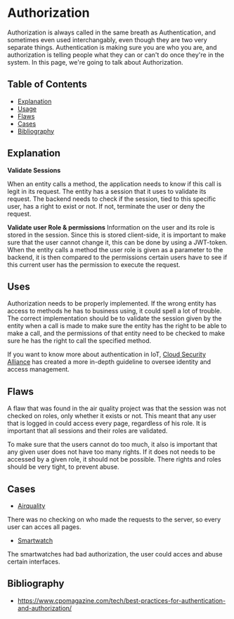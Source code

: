 # Authorization

Authorization is always called in the same breath as Authentication, and sometimes even used interchangably, even though they are two very separate things. Authentication is making sure you are who you are, and authorization is telling people what they can or can't do once they're in the system. In this page, we're going to talk about Authorization.

## Table of Contents

- [Explanation](#explanation)
- [Usage](#usage)
- [Flaws](#flaws)
- [Cases](#cases)
- [Bibliography](#bibliography)

## Explanation

**Validate Sessions**
 
When an entity calls a method, the application needs to know if this call is legit in its request. The entity has a session that it uses to validate its request. The backend needs to check if the session, tied to this specific user, has a right to exist or not. If not, terminate the user or deny the request.

**Validate user Role & permissions**
Information on the user and its role is stored in the session. Since this is stored client-side, it is important to make sure that the user cannot change it, this can be done by using a JWT-token. When the entity calls a method the user role is given as a parameter to the backend, it is then compared to the permissions certain users have to see if this current user has the permission to execute the request.

## Uses
Authorization needs to be properly implemented. If the wrong entity has access to methods he has to business using, it could spell a lot of trouble. The correct implementation should be to validate the session given by the entity when a call is made to make sure the entity has the right to be able to make a call, and the permissions of that entity need to be checked to make sure he has the right to call the specified method.

If you want to know more about authentication in IoT, [Cloud Security Alliance](https://downloads.cloudsecurityalliance.org/assets/research/internet-of-things/identity-and-access-management-for-the-iot.pdf) has created a more in-depth guideline to oversee identity and access management.

## Flaws

A flaw that was found in the air quality project was that the session was not checked on roles, only whether it exists or not. This meant that any user that is logged in could access every page, regardless of his role. It is important that all sessions and their roles are validated.

To make sure that the users cannot do too much, it also is important that any given user does not have too many rights. If it does not needs to be accessed by a given role, it should not be possible. There rights and roles should be very tight, to prevent abuse.

## Cases

- [Airquality](cases/airquality#Vulnerabilities)

There was no checking on who made the requests to the server, so every user can acces all pages.

- [Smartwatch](cases/smartwatch#Vulnerabilities)

The smartwatches had bad authorization, the user could acces and abuse certain interfaces.

## Bibliography

- <https://www.cpomagazine.com/tech/best-practices-for-authentication-and-authorization/>
